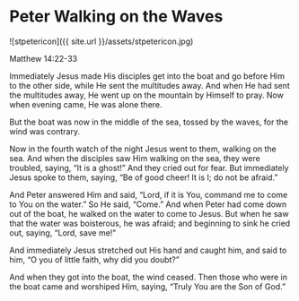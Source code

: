 
# Peter Walking on the Waves

![stpetericon]({{ site.url }}/assets/stpetericon.jpg)

Matthew 14:22-33

Immediately Jesus made His disciples get into the boat and go before Him to the other side, while He sent the multitudes away.  And when He had sent the multitudes away, He went up on the mountain by Himself to pray.  Now when evening came, He was alone there.

But the boat was now in the middle of the sea, tossed by the waves, for the wind was contrary.  

Now in the fourth watch of the night Jesus went to them, walking on the sea.  And when the disciples saw Him walking on the sea, they were troubled, saying, “It is a ghost!”  And they cried out for fear.  But immediately Jesus spoke to them, saying, “Be of good cheer!  It is I; do not be afraid.”

And Peter answered Him and said, “Lord, if it is You, command me to come to You on the water.”  So He said, “Come.”  And when Peter had come down out of the boat, he walked on the water to come to Jesus.  But when he saw that the water was boisterous, he was afraid; and beginning to sink he cried out, saying, “Lord, save me!”

And immediately Jesus stretched out His hand and caught him, and said to him, “O you of little faith, why did you doubt?”  

And when they got into the boat, the wind ceased.  Then those who were in the boat came and worshiped Him, saying, “Truly You are the Son of God.”
